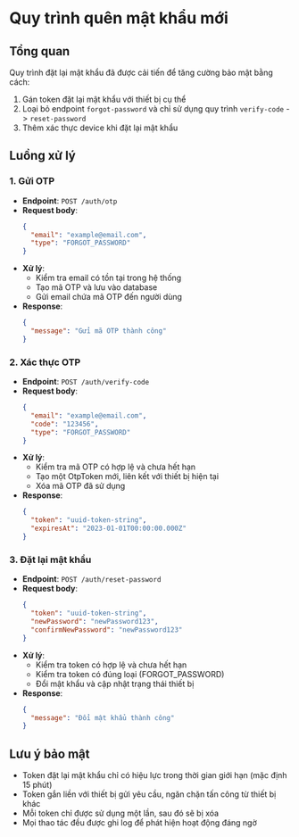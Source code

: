 # Quy trình quên mật khẩu mới

## Tổng quan

Quy trình đặt lại mật khẩu đã được cải tiến để tăng cường bảo mật bằng cách:

1. Gán token đặt lại mật khẩu với thiết bị cụ thể
2. Loại bỏ endpoint `forgot-password` và chỉ sử dụng quy trình `verify-code` -> `reset-password`
3. Thêm xác thực device khi đặt lại mật khẩu

## Luồng xử lý

### 1. Gửi OTP

- **Endpoint**: `POST /auth/otp`
- **Request body**:
  ```json
  {
    "email": "example@email.com",
    "type": "FORGOT_PASSWORD"
  }
  ```
- **Xử lý**:
  - Kiểm tra email có tồn tại trong hệ thống
  - Tạo mã OTP và lưu vào database
  - Gửi email chứa mã OTP đến người dùng
- **Response**:
  ```json
  {
    "message": "Gửi mã OTP thành công"
  }
  ```

### 2. Xác thực OTP

- **Endpoint**: `POST /auth/verify-code`
- **Request body**:
  ```json
  {
    "email": "example@email.com",
    "code": "123456",
    "type": "FORGOT_PASSWORD"
  }
  ```
- **Xử lý**:
  - Kiểm tra mã OTP có hợp lệ và chưa hết hạn
  - Tạo một OtpToken mới, liên kết với thiết bị hiện tại
  - Xóa mã OTP đã sử dụng
- **Response**:
  ```json
  {
    "token": "uuid-token-string",
    "expiresAt": "2023-01-01T00:00:00.000Z"
  }
  ```

### 3. Đặt lại mật khẩu

- **Endpoint**: `POST /auth/reset-password`
- **Request body**:
  ```json
  {
    "token": "uuid-token-string",
    "newPassword": "newPassword123",
    "confirmNewPassword": "newPassword123"
  }
  ```
- **Xử lý**:
  - Kiểm tra token có hợp lệ và chưa hết hạn
  - Kiểm tra token có đúng loại (FORGOT_PASSWORD)
  - Đổi mật khẩu và cập nhật trạng thái thiết bị
- **Response**:
  ```json
  {
    "message": "Đổi mật khẩu thành công"
  }
  ```

## Lưu ý bảo mật

- Token đặt lại mật khẩu chỉ có hiệu lực trong thời gian giới hạn (mặc định 15 phút)
- Token gắn liền với thiết bị gửi yêu cầu, ngăn chặn tấn công từ thiết bị khác
- Mỗi token chỉ được sử dụng một lần, sau đó sẽ bị xóa
- Mọi thao tác đều được ghi log để phát hiện hoạt động đáng ngờ
